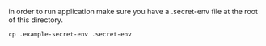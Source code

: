 in order to run application make sure you have a .secret-env file at the root of this
directory.

`cp .example-secret-env .secret-env`
